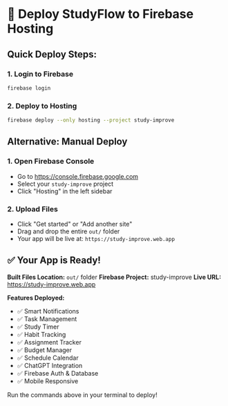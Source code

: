 # 🚀 Deploy StudyFlow to Firebase Hosting

## Quick Deploy Steps:

### 1. Login to Firebase
```bash
firebase login
```

### 2. Deploy to Hosting
```bash
firebase deploy --only hosting --project study-improve
```

## Alternative: Manual Deploy

### 1. Open Firebase Console
- Go to https://console.firebase.google.com
- Select your `study-improve` project
- Click "Hosting" in the left sidebar

### 2. Upload Files
- Click "Get started" or "Add another site"
- Drag and drop the entire `out/` folder
- Your app will be live at: `https://study-improve.web.app`

## ✅ Your App is Ready!

**Built Files Location:** `out/` folder
**Firebase Project:** study-improve
**Live URL:** https://study-improve.web.app

**Features Deployed:**
- ✅ Smart Notifications
- ✅ Task Management
- ✅ Study Timer
- ✅ Habit Tracking
- ✅ Assignment Tracker
- ✅ Budget Manager
- ✅ Schedule Calendar
- ✅ ChatGPT Integration
- ✅ Firebase Auth & Database
- ✅ Mobile Responsive

Run the commands above in your terminal to deploy!